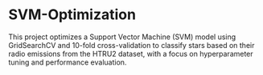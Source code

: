 # SVM-Optimization
This project optimizes a Support Vector Machine (SVM) model using GridSearchCV and 10-fold cross-validation to classify stars based on their radio emissions from the HTRU2 dataset, with a focus on hyperparameter tuning and performance evaluation.
